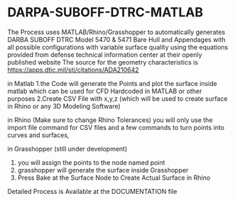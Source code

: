 # DARPA-SUBOFF-DTRC-MATLAB
The Process uses MATLAB/Rhino/Grasshopper to automatically generates DARBA SUBOFF DTRC Model 5470 &amp; 5471 Bare Hull and Appendages with all possible configurations with variable surface quality using the equations provided from defense technical information center at their openly published website 
The source for the geometry characteristics is
https://apps.dtic.mil/sti/citations/ADA210642

in Matlab 
1.the Code will generate the Points and plot the surface inside matlab which can be used for CFD Hardcoded in MATLAB or other purposes
2.Create CSV File with x,y,z (which will be used to create surface in Rhino or any 3D Modeling Software)

in Rhino (Make sure to change Rhino Tolerances)
you will only use the import file command for CSV files and a few commands to turn points into curves and surfaces,

in Grasshopper (still under development)
1. you will assign the points to the node named point
2. grasshopper will generate the surface inside Grasshopper
3. Press Bake at the Surface Node to Create Actual Surface in Rhino

Detailed Process is Available at the DOCUMENTATION file
